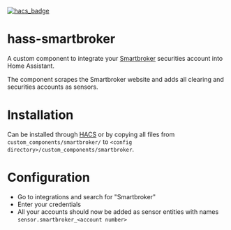 [![hacs_badge](https://img.shields.io/badge/HACS-Custom-orange.svg)](https://github.com/custom-components/hacs)
# hass-smartbroker
A custom component to integrate your [Smartbroker](https://smartbroker.de/) securities account into Home Assistant.

The component scrapes the Smartbroker website and adds all clearing and securities accounts as sensors.

# Installation
Can be installed through [HACS](https://hacs.xyz) or by copying all files from `custom_components/smartbroker/` to `<config directory>/custom_components/smartbroker`.

# Configuration
* Go to integrations and search for "Smartbroker"
* Enter your credentials
* All your accounts should now be added as sensor entities with names `sensor.smartbroker_<account number>`
